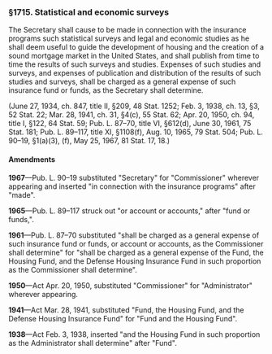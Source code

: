 ### §1715. Statistical and economic surveys ###

The Secretary shall cause to be made in connection with the insurance programs such statistical surveys and legal and economic studies as he shall deem useful to guide the development of housing and the creation of a sound mortgage market in the United States, and shall publish from time to time the results of such surveys and studies. Expenses of such studies and surveys, and expenses of publication and distribution of the results of such studies and surveys, shall be charged as a general expense of such insurance fund or funds, as the Secretary shall determine.

(June 27, 1934, ch. 847, title II, §209, 48 Stat. 1252; Feb. 3, 1938, ch. 13, §3, 52 Stat. 22; Mar. 28, 1941, ch. 31, §4(c), 55 Stat. 62; Apr. 20, 1950, ch. 94, title I, §122, 64 Stat. 59; Pub. L. 87–70, title VI, §612(d), June 30, 1961, 75 Stat. 181; Pub. L. 89–117, title XI, §1108(f), Aug. 10, 1965, 79 Stat. 504; Pub. L. 90–19, §1(a)(3), (f), May 25, 1967, 81 Stat. 17, 18.)

#### Amendments ####

**1967**—Pub. L. 90–19 substituted "Secretary" for "Commissioner" wherever appearing and inserted "in connection with the insurance programs" after "made".

**1965**—Pub. L. 89–117 struck out "or account or accounts," after "fund or funds,".

**1961**—Pub. L. 87–70 substituted "shall be charged as a general expense of such insurance fund or funds, or account or accounts, as the Commissioner shall determine" for "shall be charged as a general expense of the Fund, the Housing Fund, and the Defense Housing Insurance Fund in such proportion as the Commissioner shall determine".

**1950**—Act Apr. 20, 1950, substituted "Commissioner" for "Administrator" wherever appearing.

**1941**—Act Mar. 28, 1941, substituted "Fund, the Housing Fund, and the Defense Housing Insurance Fund" for "Fund and the Housing Fund".

**1938**—Act Feb. 3, 1938, inserted "and the Housing Fund in such proportion as the Administrator shall determine" after "Fund".